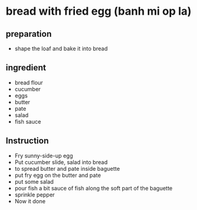 # bread with fried egg (banh mi op la)

## preparation

- shape the loaf and bake it into bread

## ingredient

- bread flour
- cucumber
- eggs
- butter
- pate
- salad
- fish sauce

## Instruction

- Fry sunny-side-up egg
- Put cucumber slide, salad into bread
- to spread butter and pate inside baguette
- put fry egg on the butter and pate
- put some salad
- pour fish a bit sauce of fish along the soft part of the baguette
- sprinkle pepper
- Now it done